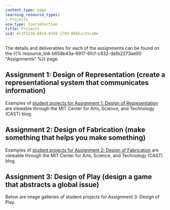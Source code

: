 ```yaml
---
content_type: page
learning_resource_types:
- Projects
ocw_type: CourseSection
title: Projects
uid: 4c3f522b-68c9-6358-1793-8665cc31ca8e
---
```


The details and deliverables for each of the assignments can be found on the {{% resource_link b658b43a-9917-6fcf-c832-da1b2273ae00 "Assignments" %}} page.

Assignment 1: Design of Representation (create a representational system that communicates information)
-------------------------------------------------------------------------------------------------------

Examples of [student projects for Assignment 1: Design of Representation](https://arts.mit.edu/designing-representational-systems/) are viewable through the MIT Center for Arts, Science, and Technology (CAST) blog.

Assignment 2: Design of Fabrication (make something that helps you make something)
----------------------------------------------------------------------------------

Examples of [student projects for Assignment 2: Design of Fabrication](http://arts.mit.edu/designing-new-tools/) are viewable through the MIT Center for Arts, Science, and Technology (CAST) blog.

Assignment 3: Design of Play (design a game that abstracts a global issue)
--------------------------------------------------------------------------

Below are image galleries of student projects for Assignment 3: Design of Play.
